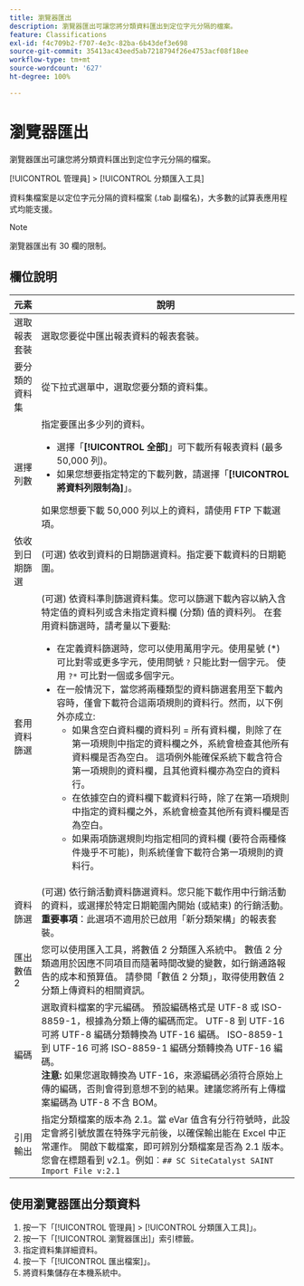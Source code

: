 ```yaml
---
title: 瀏覽器匯出
description: 瀏覽器匯出可讓您將分類資料匯出到定位字元分隔的檔案。
feature: Classifications
exl-id: f4c709b2-f707-4e3c-82ba-6b43def3e698
source-git-commit: 35413ac43eed5ab7218794f26e4753acf08f18ee
workflow-type: tm+mt
source-wordcount: '627'
ht-degree: 100%

---
```


# 瀏覽器匯出

瀏覽器匯出可讓您將分類資料匯出到定位字元分隔的檔案。

[!UICONTROL 管理員] > [!UICONTROL 分類匯入工具]

資料集檔案是以定位字元分隔的資料檔案 (.tab 副檔名)，大多數的試算表應用程式均能支援。

>[!NOTE]
>瀏覽器匯出有 30 欄的限制。

## 欄位說明

| 元素 | 說明 |
| --- | --- |
| 選取報表套裝 | 選取您要從中匯出報表資料的報表套裝。 |
| 要分類的資料集 | 從下拉式選單中，選取您要分類的資料集。 |
| 選擇列數 | 指定要匯出多少列的資料。<ul><li>選擇「**[!UICONTROL 全部]**」可下載所有報表資料 (最多 50,000 列)。</li><li>如果您想要指定特定的下載列數，請選擇「**[!UICONTROL 將資料列限制為]**」。</li></ul>如果您想要下載 50,000 列以上的資料，請使用 FTP 下載選項。 |
| 依收到日期篩選 | (可選) 依收到資料的日期篩選資料。指定要下載資料的日期範圍。 |
| 套用資料篩選 | (可選) 依資料準則篩選資料集。您可以篩選下載內容以納入含特定值的資料列或含未指定資料欄 (分類) 值的資料列。 在套用資料篩選時，請考量以下要點:<ul><li>在定義資料篩選時，您可以使用萬用字元。使用星號 (*) 可比對零或更多字元，使用問號 `?` 只能比對一個字元。 使用 `?*` 可比對一個或多個字元。</li><li>在一般情況下，當您將兩種類型的資料篩選套用至下載內容時，僅會下載符合這兩項規則的資料行。然而，以下例外亦成立:<ul><li>如果含空白資料欄的資料列 = 所有資料欄，則除了在第一項規則中指定的資料欄之外，系統會檢查其他所有資料欄是否為空白。 這項例外能確保系統下載含符合第一項規則的資料欄，且其他資料欄亦為空白的資料行。</li><li>在依據空白的資料欄下載資料行時，除了在第一項規則中指定的資料欄之外，系統會檢查其他所有資料欄是否為空白。</li><li>如果兩項篩選規則均指定相同的資料欄 (要符合兩種條件幾乎不可能)，則系統僅會下載符合第一項規則的資料行。</li></ul></ul> |
| 資料篩選 | (可選) 依行銷活動資料篩選資料。您只能下載作用中行銷活動的資料，或選擇於特定日期範圍內開始 (或結束) 的行銷活動。<br>**重要事項**：此選項不適用於已啟用「新分類架構」的報表套裝。 |
| 匯出數值 2 | 您可以使用匯入工具，將數值 2 分類匯入系統中。 數值 2 分類適用於因應不同項目而隨著時間改變的變數，如行銷通路報告的成本和預算值。 請參閱「數值 2 分類」，取得使用數值 2 分類上傳資料的相關資訊。 |
| 編碼 | 選取資料檔案的字元編碼。 預設編碼格式是 UTF-8 或 ISO-8859-1，根據為分類上傳的編碼而定。 UTF-8 到 UTF-16 可將 UTF-8 編碼分類轉換為 UTF-16 編碼。 ISO-8859-1 到 UTF-16 可將 ISO-8859-1 編碼分類轉換為 UTF-16 編碼。<br>**注意:** 如果您選取轉換為 UTF-16，來源編碼必須符合原始上傳的編碼，否則會得到意想不到的結果。建議您將所有上傳檔案編碼為 UTF-8 不含 BOM。 |
| 引用輸出 | 指定分類檔案的版本為 2.1。當 eVar 值含有分行符號時，此設定會將引號放置在特殊字元前後，以確保輸出能在 Excel 中正常運作。 開啟下載檔案，即可辨別分類檔案是否為 2.1 版本。您會在標題看到 v2.1。例如︰`## SC SiteCatalyst SAINT Import File v:2.1` |

## 使用瀏覽器匯出分類資料

1. 按一下「[!UICONTROL 管理員] > [!UICONTROL 分類匯入工具]」。
1. 按一下「[!UICONTROL 瀏覽器匯出]」索引標籤。
1. 指定資料集詳細資料。
1. 按一下「[!UICONTROL 匯出檔案]」。
1. 將資料集儲存在本機系統中。
